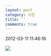 ```yaml
---
layout: post
category: 사진
title: ''
comments: true
---
```

2012-03-11 11:46:16


![][link0]

  


[link0]:https://t1.daumcdn.net/cfile/tistory/134A153B4F5C11C807
